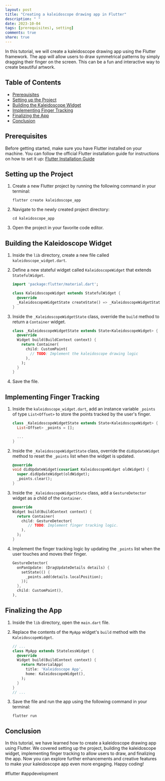 ```yaml
---
layout: post
title: "Creating a kaleidoscope drawing app in Flutter"
description: " "
date: 2023-10-04
tags: [prerequisites), setting]
comments: true
share: true
---
```


In this tutorial, we will create a kaleidoscope drawing app using the Flutter framework. The app will allow users to draw symmetrical patterns by simply dragging their finger on the screen. This can be a fun and interactive way to create beautiful artwork.

## Table of Contents
- [Prerequisites](#prerequisites)
- [Setting up the Project](#setting-up-the-project)
- [Building the Kaleidoscope Widget](#building-the-kaleidoscope-widget)
- [Implementing Finger Tracking](#implementing-finger-tracking)
- [Finalizing the App](#finalizing-the-app)
- [Conclusion](#conclusion)

## Prerequisites
Before getting started, make sure you have Flutter installed on your machine. You can follow the official Flutter installation guide for instructions on how to set it up: [Flutter Installation Guide](https://flutter.dev/docs/get-started/install)

## Setting up the Project
1. Create a new Flutter project by running the following command in your terminal:
   ```
   flutter create kaleidoscope_app
   ```

2. Navigate to the newly created project directory:
   ```
   cd kaleidoscope_app
   ```

3. Open the project in your favorite code editor.

## Building the Kaleidoscope Widget
1. Inside the `lib` directory, create a new file called `kaleidoscope_widget.dart`.

2. Define a new stateful widget called `KaleidoscopeWidget` that extends `StatefulWidget`.

   ```dart
   import 'package:flutter/material.dart';

   class KaleidoscopeWidget extends StatefulWidget {
     @override
     _KaleidoscopeWidgetState createState() => _KaleidoscopeWidgetState();
   }
   ```

3. Inside the `_KaleidoscopeWidgetState` class, override the `build` method to return a `Container` widget.

   ```dart
   class _KaleidoscopeWidgetState extends State<KaleidoscopeWidget> {
     @override
     Widget build(BuildContext context) {
       return Container(
         child: CustomPaint(
           // TODO: Implement the kaleidoscope drawing logic
         ),
       );
     }
   }
   ```

4. Save the file.

## Implementing Finger Tracking
1. Inside the `kaleidoscope_widget.dart`, add an instance variable `_points` of type `List<Offset>` to store the points tracked by the user's finger.

   ```dart
   class _KaleidoscopeWidgetState extends State<KaleidoscopeWidget> {
     List<Offset> _points = [];
   
     ...
   }
   ```

2. Inside the `_KaleidoscopeWidgetState` class, override the `didUpdateWidget` method to reset the `_points` list when the widget is updated.

   ```dart
   @override
   void didUpdateWidget(covariant KaleidoscopeWidget oldWidget) {
     super.didUpdateWidget(oldWidget);
     _points.clear();
   }
   ```

3. Inside the `_KaleidoscopeWidgetState` class, add a `GestureDetector` widget as a child of the `Container`.

   ```dart
   @override
   Widget build(BuildContext context) {
     return Container(
       child: GestureDetector(
    	  // TODO: Implement finger tracking logic.
       ),
     );
   }
   ```

4. Implement the finger tracking logic by updating the `_points` list when the user touches and moves their finger.

   ```dart
   GestureDetector(
     onPanUpdate: (DragUpdateDetails details) {
       setState(() {
         _points.add(details.localPosition);
       });
     },
     child: CustomPaint(),
   ),
   ```

## Finalizing the App
1. Inside the `lib` directory, open the `main.dart` file.

2. Replace the contents of the `MyApp` widget's `build` method with the `KaleidoscopeWidget`.

   ```dart
   // ...
   class MyApp extends StatelessWidget {
     @override
     Widget build(BuildContext context) {
       return MaterialApp(
         title: 'Kaleidoscope App',
         home: KaleidoscopeWidget(),
       );
     }
   }
   // ...
   ```

3. Save the file and run the app using the following command in your terminal:
   ```
   flutter run
   ```

## Conclusion
In this tutorial, we have learned how to create a kaleidoscope drawing app using Flutter. We covered setting up the project, building the kaleidoscope widget, implementing finger tracking to allow users to draw, and finalizing the app. Now you can explore further enhancements and creative features to make your kaleidoscope app even more engaging. Happy coding!

#flutter #appdevelopment